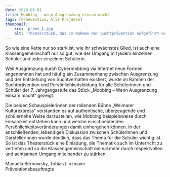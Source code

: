 ```yaml
---
date: 2020.01.01
title: Mobbing – wenn Ausgrenzung einsam macht
tags: [Praevention, Alle Projekte]
thumbnail: 
    src: 'praev_1.jpg'
    alt: 'Theaterstück, das im Rahmen der Suchtprävention aufgeführt wurde.'
---
```

So wie eine Kette nur so stark ist, wie ihr schwächstes Glied, ist auch eine Klassengemeinschaft nur so gut, wie der Umgang mit jedem einzelnen Schüler und jeder einzelnen Schülerin.

Weil Ausgrenzung durch Cybermobbing via Internet neue Formen angenommen hat und häufig ein Zusammenhang zwischen Ausgrenzung und der Entstehung von Suchtverhalten existiert, wurde im Rahmen der Suchtprävention und Persönlichkeitsbildung für alle Schülerinnen und Schüler der 7. Jahrgangsstufe das Stück „Mobbing – Wenn Ausgrenzung einsam macht“ gezeigt. 

Die beiden Schauspielerinnen der rollenden Bühne „Weimarer Kulturexpress“ verstanden es auf authentische, überzeugende und schülernahe Weise darzustellen, wie Mobbing beispielsweise durch Einsamkeit entstehen kann und welche einschneidenden Persönlichkeitsveränderungen damit einhergehen können. In der anschließenden, lebendigen Diskussion zwischen SchülerInnen und Darstellerinnen wurde deutlich, dass das Thema für die Schüler wichtig ist. So ist das Theaterstück eine Einladung, die Thematik auch im Unterricht zu vertiefen und so die Klassengemeinschaft einmal mehr durch respektvollen und achtsamen Umgang miteinander zu stärken.

Manuela Bernowsky, Tobias Linzmaier <br>
Präventionsbeauftragte